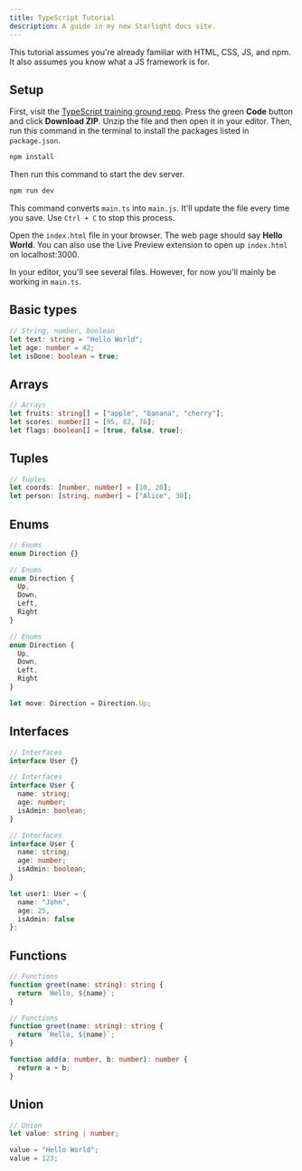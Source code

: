 ```yaml
---
title: TypeScript Tutorial
description: A guide in my new Starlight docs site.
---
```


This tutorial assumes you're already familiar with HTML, CSS, JS, and npm. It also assumes you know what a JS framework is for.

## Setup

First, visit the <a href="https://github.com/simpledevio/typescript-training-ground" target="_blank">TypeScript training ground repo</a>. Press the green **Code** button and click **Download ZIP**. Unzip the file and then open it in your editor. Then, run this command in the terminal to install the packages listed in `package.json`.

```bash
npm install
```

Then run this command to start the dev server.

```bash
npm run dev
```

This command converts `main.ts` into `main.js`. It'll update the file every time you save. Use `Ctrl + C` to stop this process.

Open the `index.html` file in your browser. The web page should say **Hello World**. You can also use the Live Preview extension to open up `index.html` on localhost:3000.

In your editor, you'll see several files. However, for now you'll mainly be working in `main.ts`.

## Basic types

```ts title="main.ts"
// String, number, boolean
let text: string = "Hello World";
let age: number = 42;
let isDone: boolean = true;
```

## Arrays

```ts title="main.ts"
// Arrays
let fruits: string[] = ["apple", "banana", "cherry"];
let scores: number[] = [95, 82, 76];
let flags: boolean[] = [true, false, true];
```

## Tuples

```ts title="main.ts"
// Tuples
let coords: [number, number] = [10, 20];
let person: [string, number] = ["Alice", 30];
```


## Enums

```ts title="main.ts"
// Enums
enum Direction {}
```

```ts title="main.ts"
// Enums
enum Direction {
  Up,
  Down,
  Left,
  Right
}
```

```ts title="main.ts"
// Enums
enum Direction {
  Up,
  Down,
  Left,
  Right
}

let move: Direction = Direction.Up;
```

## Interfaces

```ts title="main.ts"
// Interfaces
interface User {}
```

```ts title="main.ts"
// Interfaces
interface User {
  name: string;
  age: number;
  isAdmin: boolean;
}
```

```ts title="main.ts"
// Interfaces
interface User {
  name: string;
  age: number;
  isAdmin: boolean;
}

let user1: User = {
  name: "John",
  age: 25,
  isAdmin: false
};
```

## Functions

```ts title="main.ts"
// Functions
function greet(name: string): string {
  return `Hello, ${name}`;
}
```

```ts title="main.ts"
// Functions
function greet(name: string): string {
  return `Hello, ${name}`;
}

function add(a: number, b: number): number {
  return a + b;
}
```

## Union

```ts title="main.ts"
// Union
let value: string | number;

value = "Hello World";
value = 123;
```
